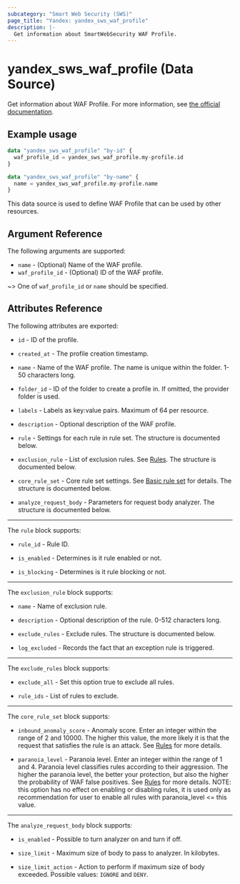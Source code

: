 ```yaml
---
subcategory: "Smart Web Security (SWS)"
page_title: "Yandex: yandex_sws_waf_profile"
description: |-
  Get information about SmartWebSecurity WAF Profile.
---
```


# yandex_sws_waf_profile (Data Source)

Get information about WAF Profile. For more information, see [the official documentation](https://yandex.cloud/docs/smartwebsecurity/quickstart#waf).

## Example usage

```terraform
data "yandex_sws_waf_profile" "by-id" {
  waf_profile_id = yandex_sws_waf_profile.my-profile.id
}
```

```terraform
data "yandex_sws_waf_profile" "by-name" {
  name = yandex_sws_waf_profile.my-profile.name
}
```

This data source is used to define WAF Profile that can be used by other resources.

## Argument Reference

The following arguments are supported:

* `name` - (Optional) Name of the WAF profile.
* `waf_profile_id` - (Optional) ID of the WAF profile.

~> One of `waf_profile_id` or `name` should be specified.

## Attributes Reference

The following attributes are exported:

* `id` - ID of the profile.

* `created_at` - The profile creation timestamp.

* `name` - Name of the WAF profile. The name is unique within the folder. 1-50 characters long.

* `folder_id` - ID of the folder to create a profile in. If omitted, the provider folder is used.

* `labels` - Labels as key:value pairs. Maximum of 64 per resource.

* `description` - Optional description of the WAF profile.

* `rule` - Settings for each rule in rule set. The structure is documented below.

* `exclusion_rule` - List of exclusion rules. See [Rules](https://yandex.cloud/en/docs/smartwebsecurity/concepts/waf#exclusion-rules). The structure is documented below.

* `core_rule_set` - Core rule set settings. See [Basic rule set](https://yandex.cloud/en/docs/smartwebsecurity/concepts/waf#rules-set) for details. The structure is documented below.

* `analyze_request_body` - Parameters for request body analyzer. The structure is documented below.

---

The `rule` block supports:

* `rule_id` - Rule ID.

* `is_enabled` - Determines is it rule enabled or not.

* `is_blocking` - Determines is it rule blocking or not.

---

The `exclusion_rule` block supports:

* `name` - Name of exclusion rule.

* `description` - Optional description of the rule. 0-512 characters long.

* `exclude_rules` - Exclude rules. The structure is documented below.

* `log_excluded` - Records the fact that an exception rule is triggered.

---

The `exclude_rules` block supports:

* `exclude_all` - Set this option true to exclude all rules.

* `rule_ids` - List of rules to exclude.

---

The `core_rule_set` block supports:

* `inbound_anomaly_score` - Anomaly score. Enter an integer within the range of 2 and 10000. The higher this value, the more likely it is that the request that satisfies the rule is an attack. See [Rules](https://yandex.cloud/en/docs/smartwebsecurity/concepts/waf#anomaly) for more details.

* `paranoia_level` - Paranoia level. Enter an integer within the range of 1 and 4. Paranoia level classifies rules according to their aggression. The higher the paranoia level, the better your protection, but also the higher the probability of WAF false positives. See [Rules](https://yandex.cloud/en/docs/smartwebsecurity/concepts/waf#paranoia) for more details. NOTE: this option has no effect on enabling or disabling rules, it is used only as recommendation for user to enable all rules with paranoia_level <= this value.

---

The `analyze_request_body` block supports:

* `is_enabled` - Possible to turn analyzer on and turn if off.

* `size_limit` - Maximum size of body to pass to analyzer. In kilobytes.

* `size_limit_action` - Action to perform if maximum size of body exceeded. Possible values: `IGNORE` and `DENY`.
